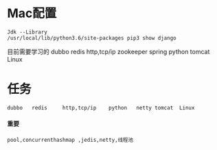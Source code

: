 # Mac配置
```
Jdk --Library
/usr/local/lib/python3.6/site-packages pip3 show django
```

目前需要学习的
dubbo   redis     http,tcp/ip   zookeeper    spring   python   tomcat  Linux


# 任务
```
dubbo   redis     http,tcp/ip    python   netty tomcat  Linux
```
#### 重要
```
pool,concurrenthashmap ,jedis,netty,线程池
```